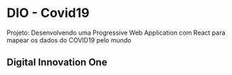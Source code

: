 # DIO - Covid19



Projeto: Desenvolvendo uma Progressive Web Application com React para mapear os dados do COVID19 pelo mundo





## Digital Innovation One